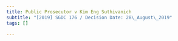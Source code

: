 ```yaml
---
title: Public Prosecutor v Kim Eng Suthivanich
subtitle: "[2019] SGDC 176 / Decision Date: 28\_August\_2019"
tags: []

---
```

